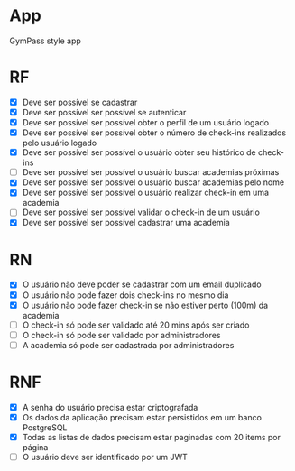 # App

GymPass style app

# RF

- [x] Deve ser possível se cadastrar
- [x] Deve ser possível ser possível se autenticar
- [x] Deve ser possível ser possível obter o perfil de um usuário logado
- [x] Deve ser possível ser possível obter o número de check-ins realizados pelo usuário logado
- [x] Deve ser possível ser possível o usuário obter seu histórico de check-ins
- [ ] Deve ser possível ser possível o usuário buscar academias próximas
- [x] Deve ser possível ser possível o usuário buscar academias pelo nome
- [x] Deve ser possível ser possível o usuário realizar check-in em uma academia
- [ ] Deve ser possível ser possível validar o check-in de um usuário
- [x] Deve ser possível ser possível cadastrar uma academia

# RN

- [x] O usuário não deve poder se cadastrar com um email duplicado
- [x] O usuário não pode fazer dois check-ins no mesmo dia
- [x] O usuário não pode fazer check-in se não estiver perto (100m) da academia
- [ ] O check-in só pode ser validado até 20 mins após ser criado
- [ ] O check-in só pode ser validado por administradores
- [ ] A academia só pode ser cadastrada por administradores

# RNF

- [x] A senha do usuário precisa estar criptografada
- [x] Os dados da aplicação precisam estar persistidos em um banco PostgreSQL
- [x] Todas as listas de dados precisam estar paginadas com 20 items por página
- [ ] O usuário deve ser identificado por um JWT
